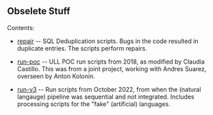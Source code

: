 Obselete Stuff
--------------
Contents:

* [repair](./repair) -- SQL Deduplication scripts.  Bugs in the code
  resulted in duplicate entries. The scripts perform repairs.

* [run-poc](./run-poc) -- ULL POC run scripts from 2018, as modified
  by Claudia Castillo. This was from a joint project, working with
  Andres Suarez, overseen by Anton Kolonin.

* [run-v3](./run-v3) -- Run scripts from October 2022, from when the
  (natural langauge) pipeline was sequential and not integrated.
  Includes processing scripts for the "fake" (artificial) languages.
